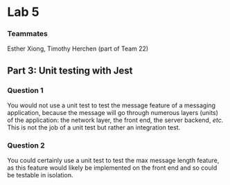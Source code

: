 # Lab 5

### Teammates

Esther Xiong, Timothy Herchen (part of Team 22)

## Part 3: Unit testing with Jest

### Question 1

You would not use a unit test to test the message feature of a messaging application, because the message will go through numerous layers (units) of the application: the network layer, the front end, the server backend, *etc.* This is not the job of a unit test but rather an integration test.

### Question 2

You could certainly use a unit test to test the max message length feature, as this feature would likely be implemented on the front end and so could be testable in isolation.
